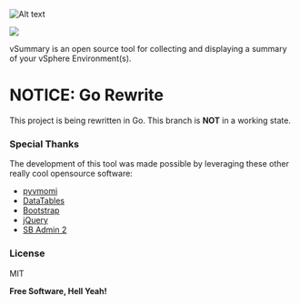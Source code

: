 ![Alt text](https://raw.githubusercontent.com/gbolo/vSummary/master/src/img/vsummary_logo.png "vSummary Logo")

[![](https://images.microbadger.com/badges/image/gbolo/vsummary.svg)](http://microbadger.com/images/gbolo/vsummary "Image Badge")

vSummary is an open source  tool for collecting and displaying a summary of your vSphere Environment(s).


# NOTICE: Go Rewrite

This project is being rewritten in Go. This branch is **NOT** in a working state.

### Special Thanks

The development of this tool was made possible by leveraging these other really cool opensource software:
* [pyvmomi](https://github.com/vmware/pyvmomi)
* [DataTables](https://datatables.net/)
* [Bootstrap](http://getbootstrap.com/)
* [jQuery](https://jquery.com/)
* [SB Admin 2](https://github.com/BlackrockDigital/startbootstrap-sb-admin-2)

### License

MIT


**Free Software, Hell Yeah!**

